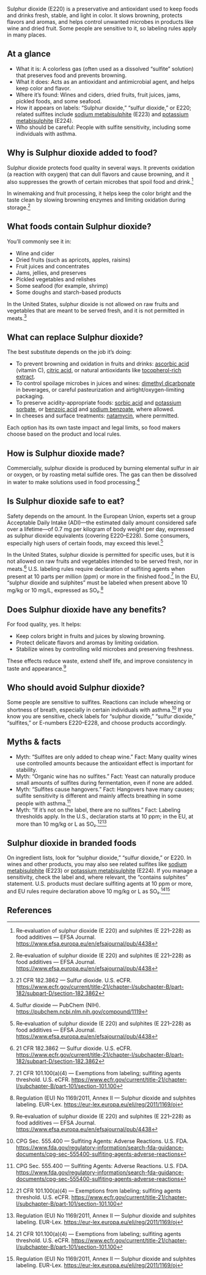 Sulphur dioxide (E220) is a preservative and antioxidant used to keep foods and drinks fresh, stable, and light in color. It slows browning, protects flavors and aromas, and helps control unwanted microbes in products like wine and dried fruit. Some people are sensitive to it, so labeling rules apply in many places.
<!--more-->

## At a glance
- What it is: A colorless gas (often used as a dissolved “sulfite” solution) that preserves food and prevents browning.
- What it does: Acts as an antioxidant and antimicrobial agent, and helps keep color and flavor.
- Where it’s found: Wines and ciders, dried fruits, fruit juices, jams, pickled foods, and some seafood.
- How it appears on labels: “Sulphur dioxide,” “sulfur dioxide,” or E220; related sulfites include [sodium metabisulphite](/e223-sodium-metabisulphite) (E223) and [potassium metabisulphite](/e224-potassium-metabisulphite) (E224).
- Who should be careful: People with sulfite sensitivity, including some individuals with asthma.

## Why is Sulphur dioxide added to food?
Sulphur dioxide protects food quality in several ways. It prevents oxidation (a reaction with oxygen) that can dull flavors and cause browning, and it also suppresses the growth of certain microbes that spoil food and drink.[^1]

In winemaking and fruit processing, it helps keep the color bright and the taste clean by slowing browning enzymes and limiting oxidation during storage.[^1]

## What foods contain Sulphur dioxide?
You’ll commonly see it in:
- Wine and cider
- Dried fruits (such as apricots, apples, raisins)
- Fruit juices and concentrates
- Jams, jellies, and preserves
- Pickled vegetables and relishes
- Some seafood (for example, shrimp)
- Some doughs and starch-based products

In the United States, sulphur dioxide is not allowed on raw fruits and vegetables that are meant to be served fresh, and it is not permitted in meats.[^2]

## What can replace Sulphur dioxide?
The best substitute depends on the job it’s doing:
- To prevent browning and oxidation in fruits and drinks: [ascorbic acid](/e300-ascorbic-acid) (vitamin C), [citric acid](/e330-citric-acid), or natural antioxidants like [tocopherol-rich extract](/e306-tocopherol-rich-extract).
- To control spoilage microbes in juices and wines: [dimethyl dicarbonate](/e242-dimethyl-dicarbonate) in beverages, or careful pasteurization and airtight/oxygen-limiting packaging.
- To preserve acidity-appropriate foods: [sorbic acid](/e200-sorbic-acid) and [potassium sorbate](/e202-potassium-sorbate), or [benzoic acid](/e210-benzoic-acid) and [sodium benzoate](/e211-sodium-benzoate), where allowed.
- In cheeses and surface treatments: [natamycin](/e235-natamycin), where permitted.

Each option has its own taste impact and legal limits, so food makers choose based on the product and local rules.

## How is Sulphur dioxide made?
Commercially, sulphur dioxide is produced by burning elemental sulfur in air or oxygen, or by roasting metal sulfide ores. The gas can then be dissolved in water to make solutions used in food processing.[^3]

## Is Sulphur dioxide safe to eat?
Safety depends on the amount. In the European Union, experts set a group Acceptable Daily Intake (ADI)—the estimated daily amount considered safe over a lifetime—of 0.7 mg per kilogram of body weight per day, expressed as sulphur dioxide equivalents (covering E220–E228). Some consumers, especially high users of certain foods, may exceed this level.[^1]

In the United States, sulphur dioxide is permitted for specific uses, but it is not allowed on raw fruits and vegetables intended to be served fresh, nor in meats.[^2] U.S. labeling rules require declaration of sulfiting agents when present at 10 parts per million (ppm) or more in the finished food.[^4] In the EU, “sulphur dioxide and sulphites” must be labeled when present above 10 mg/kg or 10 mg/L, expressed as SO₂.[^5]

## Does Sulphur dioxide have any benefits?
For food quality, yes. It helps:
- Keep colors bright in fruits and juices by slowing browning.
- Protect delicate flavors and aromas by limiting oxidation.
- Stabilize wines by controlling wild microbes and preserving freshness.

These effects reduce waste, extend shelf life, and improve consistency in taste and appearance.[^1]

## Who should avoid Sulphur dioxide?
Some people are sensitive to sulfites. Reactions can include wheezing or shortness of breath, especially in certain individuals with asthma.[^6] If you know you are sensitive, check labels for “sulphur dioxide,” “sulfur dioxide,” “sulfites,” or E-numbers E220–E228, and choose products accordingly.

## Myths & facts
- Myth: “Sulfites are only added to cheap wine.” Fact: Many quality wines use controlled amounts because the antioxidant effect is important for stability.
- Myth: “Organic wine has no sulfites.” Fact: Yeast can naturally produce small amounts of sulfites during fermentation, even if none are added.
- Myth: “Sulfites cause hangovers.” Fact: Hangovers have many causes; sulfite sensitivity is different and mainly affects breathing in some people with asthma.[^6]
- Myth: “If it’s not on the label, there are no sulfites.” Fact: Labeling thresholds apply. In the U.S., declaration starts at 10 ppm; in the EU, at more than 10 mg/kg or L as SO₂.[^4][^5]

## Sulphur dioxide in branded foods
On ingredient lists, look for “sulphur dioxide,” “sulfur dioxide,” or E220. In wines and other products, you may also see related sulfites like [sodium metabisulphite](/e223-sodium-metabisulphite) (E223) or [potassium metabisulphite](/e224-potassium-metabisulphite) (E224). If you manage a sensitivity, check the label and, where relevant, the “contains sulphites” statement. U.S. products must declare sulfiting agents at 10 ppm or more, and EU rules require declaration above 10 mg/kg or L as SO₂.[^4][^5]

## References
[^1]: Re‑evaluation of sulphur dioxide (E 220) and sulphites (E 221–228) as food additives — EFSA Journal. https://www.efsa.europa.eu/en/efsajournal/pub/4438
[^2]: 21 CFR 182.3862 — Sulfur dioxide. U.S. eCFR. https://www.ecfr.gov/current/title-21/chapter-I/subchapter-B/part-182/subpart-D/section-182.3862
[^3]: Sulfur dioxide — PubChem (NIH). https://pubchem.ncbi.nlm.nih.gov/compound/1119
[^4]: 21 CFR 101.100(a)(4) — Exemptions from labeling; sulfiting agents threshold. U.S. eCFR. https://www.ecfr.gov/current/title-21/chapter-I/subchapter-B/part-101/section-101.100
[^5]: Regulation (EU) No 1169/2011, Annex II — Sulphur dioxide and sulphites labeling. EUR-Lex. https://eur-lex.europa.eu/eli/reg/2011/1169/oj
[^6]: CPG Sec. 555.400 — Sulfiting Agents: Adverse Reactions. U.S. FDA. https://www.fda.gov/regulatory-information/search-fda-guidance-documents/cpg-sec-555400-sulfiting-agents-adverse-reactions
